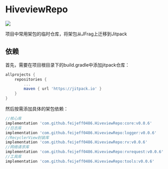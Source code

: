 # HiveviewRepo
[![](https://jitpack.io/v/feijeff0486/HiveviewRepo.svg)](https://jitpack.io/#feijeff0486/HiveviewRepo)

项目中常用架包的临时仓库，将架包从JFrag上迁移到Jitpack

## 依赖
首先，需要在项目根目录下的build.gradle中添加jitpack仓库：
```groovy
allprojects {
    repositories {
        ...
        maven { url 'https://jitpack.io' }
    }
}
```

然后按需添加具体的架包依赖：
```groovy
//核心库
implementation 'com.github.feijeff0486.HiveviewRepo:core:v0.0.6'
//日志库
implementation 'com.github.feijeff0486.HiveviewRepo:logger:v0.0.6'
//RecyclerView封装库
implementation 'com.github.feijeff0486.HiveviewRepo:rv:v0.0.6'
//网络请求库
implementation 'com.github.feijeff0486.HiveviewRepo:rxrequest:v0.0.6'
//工具库
implementation 'com.github.feijeff0486.HiveviewRepo:tools:v0.0.6'
```